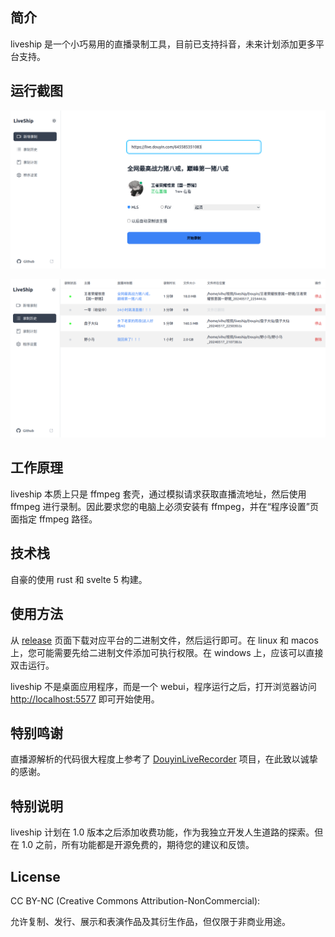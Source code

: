 ## 简介

liveship 是一个小巧易用的直播录制工具，目前已支持抖音，未来计划添加更多平台支持。

## 运行截图

![image](screenshots/1.png)

![image](screenshots/2.png)

## 工作原理

liveship 本质上只是 ffmpeg 套壳，通过模拟请求获取直播流地址，然后使用 ffmpeg 进行录制。因此要求您的电脑上必须安装有 ffmpeg，并在“程序设置”页面指定 ffmpeg 路径。

## 技术栈

自豪的使用 rust 和 svelte 5 构建。

## 使用方法

从 [release](https://github.com/jlvihv/liveship/releases/) 页面下载对应平台的二进制文件，然后运行即可。在 linux 和 macos 上，您可能需要先给二进制文件添加可执行权限。在 windows 上，应该可以直接双击运行。

liveship 不是桌面应用程序，而是一个 webui，程序运行之后，打开浏览器访问 [http://localhost:5577](http://localhost:5577) 即可开始使用。

## 特别鸣谢

直播源解析的代码很大程度上参考了 [DouyinLiveRecorder](https://github.com/ihmily/DouyinLiveRecorder) 项目，在此致以诚挚的感谢。

## 特别说明

liveship 计划在 1.0 版本之后添加收费功能，作为我独立开发人生道路的探索。但在 1.0 之前，所有功能都是开源免费的，期待您的建议和反馈。

## License

CC BY-NC (Creative Commons Attribution-NonCommercial):

允许复制、发行、展示和表演作品及其衍生作品，但仅限于非商业用途。
